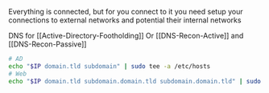 
Everything is connected, but for you connect to it you need setup your connections to external networks and potential their internal networks


DNS for [[Active-Directory-Footholding]] Or [[DNS-Recon-Active]] and [[DNS-Recon-Passive]]
```bash
# AD 
echo "$IP domain.tld subdomain" | sudo tee -a /etc/hosts
# Web 
echo "$IP domain.tld subdomain.domain.tld subdomain.domain.tld" | sudo tee -a /etc/hosts
```